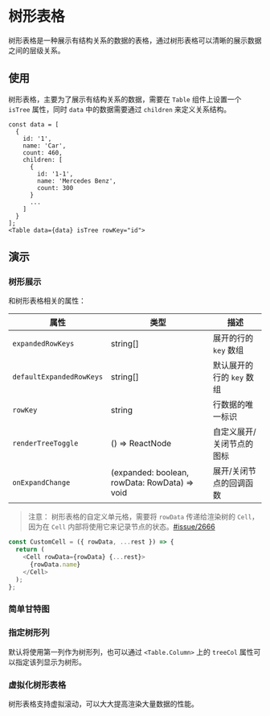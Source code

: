 # 树形表格

树形表格是一种展示有结构关系的数据的表格，通过树形表格可以清晰的展示数据之间的层级关系。

## 使用

<!--{include:<import-guide>}-->

树形表格，主要为了展示有结构关系的数据，需要在 `Table` 组件上设置一个 `isTree` 属性，同时 `data` 中的数据需要通过 `children` 来定义关系结构。

```tsx
const data = [
  {
    id: '1',
    name: 'Car',
    count: 460,
    children: [
      {
        id: '1-1',
        name: 'Mercedes Benz',
        count: 300
      }
      ...
    ]
  }
];
<Table data={data} isTree rowKey="id">
```

## 演示

### 树形展示

<!--{include:`tree.md`}-->

和树形表格相关的属性：

| 属性                     | 类型                                          | 描述                      |
| ------------------------ | --------------------------------------------- | ------------------------- |
| `expandedRowKeys`        | string[]                                      | 展开的行的 `key` 数组     |
| `defaultExpandedRowKeys` | string[]                                      | 默认展开的行的 `key` 数组 |
| `rowKey`                 | string                                        | 行数据的唯一标识          |
| `renderTreeToggle`       | () => ReactNode                               | 自定义展开/关闭节点的图标 |
| `onExpandChange`         | (expanded: boolean, rowData: RowData) => void | 展开/关闭节点的回调函数   |

> 注意： 树形表格的自定义单元格，需要将 `rowData` 传递给渲染树的 `Cell`，因为在 `Cell` 内部将使用它来记录节点的状态。[#issue/2666](https://github.com/rsuite/rsuite/issues/2666)

```js
const CustomCell = ({ rowData, ...rest }) => {
  return (
    <Cell rowData={rowData} {...rest}>
      {rowData.name}
    </Cell>
  );
};
```

### 简单甘特图

<!--{include:`gantt.md`}-->

### 指定树形列

默认将使用第一列作为树形列，也可以通过 `<Table.Column>` 上的 `treeCol` 属性可以指定该列显示为树形。

<!--{include:`tree-col.md`}-->

### 虚拟化树形表格

树形表格支持虚拟滚动，可以大大提高渲染大量数据的性能。

<!--{include:`virtualized.md`}-->
